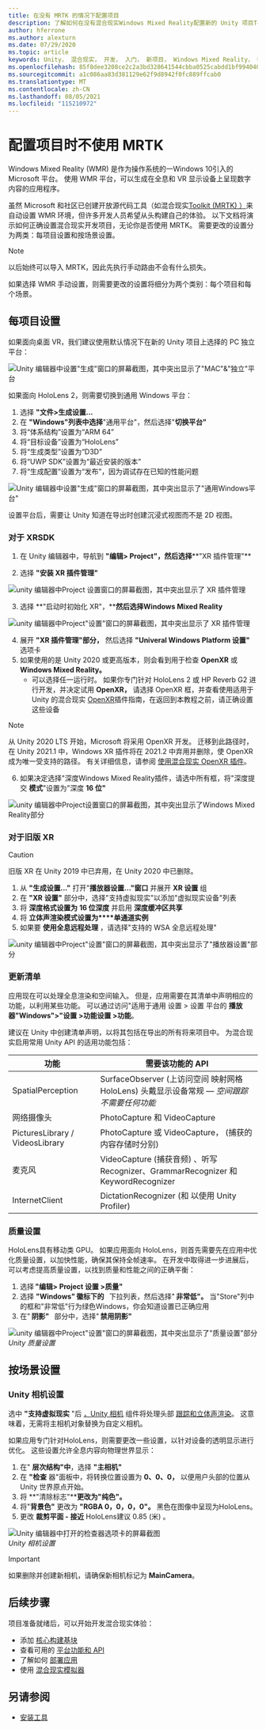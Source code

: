 ```yaml
---
title: 在没有 MRTK 的情况下配置项目
description: 了解如何在没有混合现实Windows Mixed Reality配置新的 Unity 项目Toolkit。
author: hferrone
ms.author: alexturn
ms.date: 07/29/2020
ms.topic: article
keywords: Unity， 混合现实， 开发， 入门， 新项目， Windows Mixed Reality， UWP， XR， 性能
ms.openlocfilehash: 85f8dee3208ce2c2a3bd328641544cbba0525cabdd1bf99404065572aeb354cf
ms.sourcegitcommit: a1c086aa83d381129e62f9d8942f0fc889ffcab0
ms.translationtype: MT
ms.contentlocale: zh-CN
ms.lasthandoff: 08/05/2021
ms.locfileid: "115210972"
---
```

# <a name="configuring-your-project-without-mrtk"></a>配置项目时不使用 MRTK

Windows Mixed Reality (WMR) 是作为操作系统的一Windows 10引入的 Microsoft 平台。 使用 WMR 平台，可以生成在全息和 VR 显示设备上呈现数字内容的应用程序。

虽然 Microsoft 和社区已创建开放源代码工具（如混合现实[Toolkit (MRTK) ）](/windows/mixed-reality/mrtk-unity/configuration/usingupm)来自动设置 WMR 环境，但许多开发人员希望从头构建自己的体验。  以下文档将演示如何正确设置混合现实开发项目，无论你是否使用 MRTK。  需要更改的设置分为两类：每项目设置和按场景设置。

> [!NOTE]
> 以后始终可以导入 MRTK，因此先执行手动路由不会有什么损失。

如果选择 WMR 手动设置，则需要更改的设置将细分为两个类别：每个项目和每个场景。

## <a name="per-project-settings"></a>每项目设置

如果面向桌面 VR，我们建议使用默认情况下在新的 Unity 项目上选择的 PC 独立平台：

![Unity 编辑器中设置"生成"窗口的屏幕截图，其中突出显示了"MAC"&"独立"平台](images/wmr-config-img-3.png)

如果面向 HoloLens 2，则需要切换到通用 Windows 平台：

1.  选择 **"文件>生成设置...**
2.  在 **"Windows"列表中选择**"通用平台"，然后选择"**切换平台"**
3.  将“体系结构”设置为“ARM 64” 
4.  将“目标设备”设置为“HoloLens” 
5.  将“生成类型”设置为“D3D” 
6.  将“UWP SDK”设置为“最近安装的版本” 
7.  将“生成配置”设置为“发布”，因为调试存在已知的性能问题 

![Unity 编辑器中设置"生成"窗口的屏幕截图，其中突出显示了"通用Windows平台"](images/wmr-config-img-4.png)

设置平台后，需要让 Unity 知道在导出时创建[](../../design/app-views.md)沉浸式视图而不是 2D 视图。

### <a name="for-xrsdk"></a>对于 XRSDK 

1. 在 Unity 编辑器中，导航到 **"编辑> Project"，然后选择****"XR 插件管理"**

2. 选择 **"安装 XR 插件管理"**

![unity 编辑器中Project 设置窗口的屏幕截图，其中突出显示了 XR 插件管理](images/wmr-config-img-5.png)

3. 选择 **"启动时初始化 XR"，****然后选择Windows Mixed Reality**

![unity 编辑器中Project"设置"窗口的屏幕截图，其中突出显示了 XR 插件管理](images/wmr-config-img-7.png)

4. 展开 **"XR 插件管理"部分，** 然后选择 **"Univeral Windows Platform 设置"** 选项卡
5. 如果使用的是 Unity 2020 或更高版本，则会看到用于检查 **OpenXR** 或 **Windows Mixed Reality。** 
    * 可以选择任一运行时。  如果你专门针对 HoloLens 2 或 HP Reverb G2 进行开发，并决定试用 **OpenXR，** 请选择 OpenXR 框，并查看使用适用于 Unity 的混合现实 [OpenXR](./xr-project-setup.md)插件指南，在返回到本教程之前，请正确设置这些设备

> [!NOTE]
> 从 Unity 2020 LTS 开始，Microsoft 将采用 OpenXR 开发。  迁移到此路径时，在 Unity 2021.1 中，Windows XR 插件将在 2021.2 中弃用并删除，使 OpenXR 成为唯一受支持的路径。 有关详细信息，请参阅 [使用混合现实 OpenXR 插件](./xr-project-setup.md)。

6. 如果决定选择"深度Windows Mixed Reality插件，请选中所有框，将"深度提交 **模式**"设置为"深度 **16 位"**

![unity 编辑器中Project设置窗口的屏幕截图，其中突出显示了Windows Mixed Reality部分](images/wmr-config-img-8.png)

### <a name="for-legacy-xr"></a>对于旧版 XR 

> [!CAUTION]
> 旧版 XR 在 Unity 2019 中已弃用，在 Unity 2020 中已删除。

1. 从 **"生成设置..."** 打开"**播放器设置..."窗口** 并展开 **XR 设置** 组
2. 在 **"XR** **设置"** 部分中，选择"支持虚拟现实"以添加"虚拟现实设备"列表
3. 将 **深度格式设置为** **16 位深度** 并启用 **深度缓冲区共享**
4. 将 **立体声渲染模式设置为****单通道实例**
5. 如果要 **使用全息远程处理** ，请选择"支持的 WSA 全息远程处理" 

![unity 编辑器中Project"设置"窗口的屏幕截图，其中突出显示了"播放器设置"部分](images/wmr-config-img-9.png)

### <a name="updating-the-manifest"></a>更新清单

应用现在可以处理全息渲染和空间输入。 但是，应用需要在其清单中声明相应的功能，以利用某些功能。 可以通过访问"适用于通用 设置 > 设置 平台的 **播放器"Windows">"设置 >功能设置 >功能**。 

建议在 Unity 中创建清单声明，以将其包括在导出的所有将来项目中。 为混合现实启用常用 Unity API 的适用功能包括：

|  功能  |  需要该功能的 API | 
|----------|----------|
|  SpatialPerception  |  SurfaceObserver (上访问空间 [](../../design/spatial-mapping.md)映射网格HoloLens) 头戴显示设备常规 &mdash; *空间跟踪不需要任何功能* | 
|  网络摄像头  |  PhotoCapture 和 VideoCapture | 
|  PicturesLibrary / VideosLibrary  |  PhotoCapture 或 VideoCapture， (捕获的内容存储时分别)  | 
|  麦克风  |  VideoCapture (捕获音频) 、听写Recognizer、GrammarRecognizer 和 KeywordRecognizer | 
|  InternetClient  |  DictationRecognizer (和 以使用 Unity Profiler)  | 

### <a name="quality-settings"></a>质量设置

HoloLens具有移动类 GPU。 如果应用面向 HoloLens，则首先需要先在应用中优化质量设置，以加快性能，确保其保持全帧速率。  在开发中取得进一步进展后，可以考虑提高质量设置，以找到质量和性能之间的正确平衡： 

1. 选择 **"编辑> Project 设置 >质量"** 
2. 选择 **"Windows"** **徽标下的**   下拉列表，然后选择" **非常低"。** 当"Store"列中的框和"非常低"行为绿色Windows，你会知道设置已正确应用 
3. 在" **阴影"**   部分中，选择" **禁用阴影"** 

![unity 编辑器中Project"设置"窗口的屏幕截图，其中突出显示了"质量设置"部分](images/wmr-config-img-10.png)<br>
*Unity 质量设置*

## <a name="per-scene-settings"></a>按场景设置

### <a name="unity-camera-settings"></a>Unity 相机设置

选中 **"支持虚拟现实** "后 [，Unity 相机](camera-in-unity.md) 组件将处理头部 [跟踪和立体声渲染](../platform-capabilities-and-apis/rendering.md)。 这意味着，无需将主相机对象替换为自定义相机。

如果应用专门针对HoloLens，则需要更改一些设置，以针对设备的透明显示进行优化。 这些设置允许全息内容向物理世界显示：

1. 在" **层次结构"中**，选择 **"主相机"**
2. 在 **"检查** 器"面板中，将转换位置设置为 **0、0、0，** 以便用户头部的位置从 Unity 世界原点开始。
3. 将 **"清除标志"****更改为"纯色"。**
4. 将"**背景色"** 更改为 **"RGBA 0，0，0，0"。** 黑色在图像中呈现为HoloLens。
5. 更改 **裁剪平面 - 接近** HoloLens建议 0.85 (米) 。 [](camera-in-unity.md#using-clipping-planes)

![Unity 编辑器中打开的检查器选项卡的屏幕截图](images/wmr-config-img-11.png)<br>
*Unity 相机设置*

> [!IMPORTANT]
> 如果删除并创建新相机，请确保新相机标记为 **MainCamera**。

## <a name="next-steps"></a>后续步骤

项目准备就绪后，可以开始开发混合现实体验：

* 添加 [核心构建基块](unity-development-overview.md#2-core-building-blocks)
* 查看可用的 [平台功能和 API](unity-development-overview.md#3-advanced-features)
* 了解如何 [部署应用](../platform-capabilities-and-apis/using-visual-studio.md#)
* 使用 [混合现实模拟器](../platform-capabilities-and-apis/using-the-windows-mixed-reality-simulator.md)

## <a name="see-also"></a>另请参阅
* [安装工具](../install-the-tools.md)